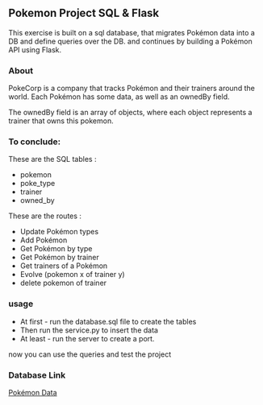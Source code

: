 
## Pokemon Project SQL & Flask
This exercise is built on a sql database, 
that migrates Pokémon data into a DB and define queries over
the DB.
and continues by building a Pokémon API using Flask.

### About
PokeCorp is a company that tracks Pokémon and their trainers around the world.
Each Pokémon has some data, as well as an ownedBy field.

The ownedBy field is an array of objects,
where each object represents a trainer that owns this pokemon.


### To conclude:

These are the SQL tables :
- pokemon
- poke_type
- trainer
- owned_by

These are the routes :
-	Update Pokémon types
-	Add Pokémon
-	Get Pokémon by type
-	Get Pokémon by trainer
-	Get trainers of a Pokémon
-	Evolve (pokemon x of trainer y)
-	delete pokemon of trainer


### usage
 - At first - run the database.sql  file to create the tables
 - Then run the service.py to insert the data
 - At least - run the server to create a port.

now you can use the queries and test the project

### Database Link
[Pokémon Data](https://pokeapi.co/)
